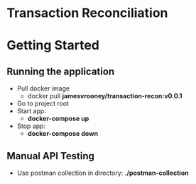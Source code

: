# Transaction Reconciliation
# Getting Started

## Running the application
* Pull docker image
    - docker pull **jamesvrooney/transaction-recon:v0.0.1**
* Go to project root
* Start app:
  - **docker-compose up**
* Stop app:
  - **docker-compose down**

## Manual API Testing
* Use postman collection in directory: **./postman-collection**
